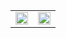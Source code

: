 <table>
  <tr>
    <td><img src="https://github-readme-stats.vercel.app/api?username=hypertseng&show_icons=true&theme=tokyonight&line_height=27" style="width: 100%;"></td>
    <td><img src="https://github-readme-stats.vercel.app/api/top-langs/?username=hypertseng&theme=radical" style="width: 100%;"></td>
  </tr>
</table>
